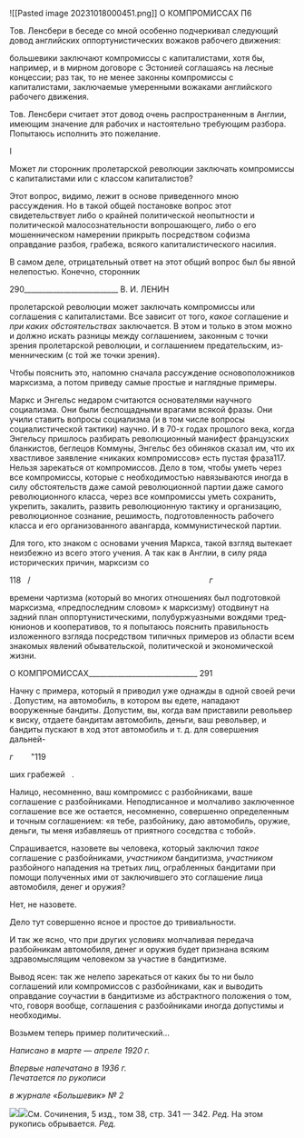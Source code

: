 ![[Pasted image 20231018000451.png]]
О КОМПРОМИССАХ П6

Тов. Ленсбери в беседе со мной особенно подчеркивал следующий довод англий­ских оппортунистических вожаков рабочего движения:

большевики заключают компромиссы с капиталистами, хотя бы, например, и в мирном договоре с Эстонией соглашаясь на лесные концессии; раз так, то не ме­нее законны компромиссы с капиталистами, заключаемые умеренными вожаками английского рабочего движения.

Тов. Ленсбери считает этот довод очень распространенным в Англии, имеющим значение для рабочих и настоятельно требующим разбора. Попытаюсь исполнить это пожелание.

I

Может ли сторонник пролетарской революции заключать компромиссы с капитали­стами или с классом капиталистов?

Этот вопрос, видимо, лежит в основе приведенного мною рассуждения. Но в такой общей постановке вопрос этот свидетельствует либо о крайней политической неопыт­ности и политической малосознательности вопрошающего, либо о его мошенническом намерении прикрыть посредством софизма оправдание разбоя, грабежа, всякого капи­талистического насилия.

В самом деле, отрицательный ответ на этот общий вопрос был бы явной нелепостью. Конечно, сторонник

  

290__________________________ В. И. ЛЕНИН

пролетарской революции может заключать компромиссы или соглашения с капитали­стами. Все зависит от того, _какое_ соглашение и _при каких обстоятельствах_ заключает­ся. В этом и только в этом можно и должно искать разницы между соглашением, за­конным с точки зрения пролетарской революции, и соглашением предательским, из­менническим (с той же точки зрения).

Чтобы пояснить это, напомню сначала рассуждение основоположников марксизма, а потом приведу самые простые и наглядные примеры.

Маркс и Энгельс недаром считаются основателями научного социализма. Они были беспощадными врагами всякой фразы. Они учили ставить вопросы социализма (и в том числе вопросы социалистической тактики) научно. И в 70-х годах прошлого века, когда Энгельсу пришлось разбирать революционный манифест французских бланкистов, бег­лецов Коммуны, Энгельс без обиняков сказал им, что их хвастливое заявление «ника­ких компромиссов» есть пустая фраза117. Нельзя зарекаться от компромиссов. Дело в том, чтобы уметь через все компромиссы, которые с необходимостью навязываются иногда в силу обстоятельств даже самой революционной партии даже самого револю­ционного класса, через все компромиссы уметь сохранить, укрепить, закалить, развить революционную тактику и организацию, революционное сознание, решимость, подго­товленность рабочего класса и его организованного авангарда, коммунистической пар­тии.

Для того, кто знаком с основами учения Маркса, такой взгляд вытекает неизбежно из всего этого учения. А так как в Англии, в силу ряда исторических причин, марксизм со

118   /                                                                                _г_

времени чартизма (который во многих отношениях был подготовкой марксизма, «предпоследним словом» к марксизму) отодвинут на задний план оппортунистически­ми, полубуржуазными вождями тред-юнионов и кооперативов, то я попытаюсь пояс­нить правильность изложенного взгляда посредством типичных примеров из области всем знакомых явлений обывательской, политической и экономической жизни.

  

О КОМПРОМИССАХ______________________________ 291

Начну с примера, который я приводил уже однажды в одной своей речи . Допустим, на автомобиль, в котором вы едете, нападают вооруженные бандиты. Допустим, вы, когда вам приставили револьвер к виску, отдаете бандитам автомобиль, деньги, ваш револьвер, и бандиты пускают в ход этот автомобиль и т. д. для совершения дальней-

_г_        "119

ших грабежей   .

Налицо, несомненно, ваш компромисс с разбойниками, ваше соглашение с разбой­никами. Неподписанное и молчаливо заключенное соглашение все же остается, несо­мненно, совершенно определенным и точным соглашением: «я тебе, разбойнику, даю автомобиль, оружие, деньги, ты меня избавляешь от приятного соседства с тобой».

Спрашивается, назовете вы человека, который заключил _такое_ соглашение с раз­бойниками, _участником_ бандитизма, _участником_ разбойного нападения на третьих лиц, ограбленных бандитами при помощи полученных ими от заключившего это со­глашение лица автомобиля, денег и оружия?

Нет, не назовете.

Дело тут совершенно ясное и простое до тривиальности.

И так же ясно, что при других условиях молчаливая передача разбойникам автомо­биля, денег и оружия будет признана всяким здравомыслящим человеком за участие в бандитизме.

Вывод ясен: так же нелепо зарекаться от каких бы то ни было соглашений или ком­промиссов с разбойниками, как и выводить оправдание соучастии в бандитизме из аб­страктного положения о том, что, говоря вообще, соглашения с разбойниками иногда допустимы и необходимы.

Возьмем теперь пример политический...

_Написано в марте_ — _апреле 1920 г._

_Впервые напечатано в 1936 г.                                                              Печатается по рукописи_

_в журнале «Большевик» № 2_

![](file:///C:/Users/bot32/AppData/Local/Temp/msohtmlclip1/01/clip_image001.png)![](file:///C:/Users/bot32/AppData/Local/Temp/msohtmlclip1/01/clip_image002.png)См. Сочинения, 5 изд., том 38, стр. 341 — 342. _Ред._ На этом рукопись обрывается. _Ред._
